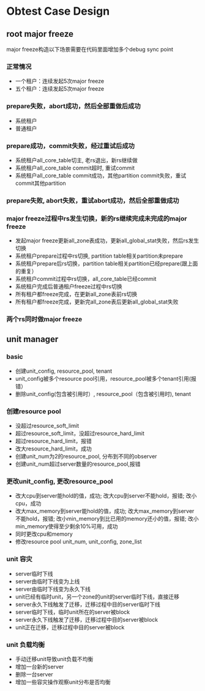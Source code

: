 # Obtest Case Design

## root major freeze

major freeze构造以下场景需要在代码里面增加多个debug sync point

### 正常情况

* 一个租户：连续发起5次major freeze
* 五个租户：连续发起5次major freeze

### prepare失败，abort成功，然后全部重做后成功

* 系统租户
* 普通租户

### prepare成功，commit失败，经过重试后成功

* 系统租户all_core_table切主, 老rs退出，新rs继续做
* 系统租户all_core_table commit超时, 重试commit
* 系统租户all_core_table commit成功，其他partition commit失败，重试commit其他partition

### prepare失败, abort失败，重试abort成功，然后全部重做成功

### major freeze过程中rs发生切换，新的rs继续完成未完成的major freeze

* 发起major freeze更新all_zone表成功，更新all_global_stat失败，然后rs发生切换
* 系统租户prepare过程中rs切换, partition table相关partition未prepare
* 系统租户prepare后rs切换，partition table相关partition已经prepare(跟上面的重复）
* 系统租户commit过程中rs切换，all_core_table已经commit
* 系统租户完成后普通租户freeze过程中rs切换
* 所有租户都freeze完成，在更新all_zone表前rs切换
* 所有租户都freeze完成，更新完all_zone表后更新all_global_stat失败

### 两个rs同时做major freeze

## unit manager

### basic

* 创建unit_config, resource_pool, tenant
* unit_config被多个resource pool引用，resource_pool被多个tenant引用(报错）
* 删除unit_config(包含被引用时）, resource_pool（包含被引用时), tenant

### 创建resource pool

* 没超过resource_soft_limit
* 超过resource_soft_limit，没超过resource_hard_limit
* 超过resource_hard_limit，报错
* 改大resource_hard_limit，成功
* 创建unit_num为2的resource_pool, 分布到不同的observer
* 创建unit_num超过server数量的resource_pool,报错

### 更改unit_config, 更改resource_pool

* 改大cpu到server能hold的值，成功; 改大cpu到server不能hold，报错; 改小cpu，成功
* 改大max_memory到server能hold的值，成功; 改大max_memory到server不能hold，报错;
  改小min_memory到比已用的memory还小的值，报错; 改小min_memory使得至少剩余10%可用，成功
* 同时更改cpu和memory
* 修改resource pool unit_num, unit_config, zone_list

### unit 容灾

* server临时下线
* server由临时下线变为上线
* server由临时下线变为永久下线
* unit已经有临时unit，另一个zone的unit的server临时下线，直接迁移
* server永久下线触发了迁移，迁移过程中目的server临时下线
* server临时下线，临时unit所在的server被block
* server永久下线触发了迁移，迁移过程中目的server被block
* unit正在迁移，迁移过程中目的server被block

### unit 负载均衡

* 手动迁移unit导致unit负载不均衡
* 增加一台新的server
* 删除一台server
* 增加一些容灾操作观察unit分布是否均衡
